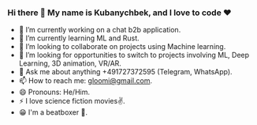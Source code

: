 ### Hi there 👋 My name is Kubanychbek, and I love to code ❤️ 

- 🔭 I’m currently working on a chat b2b application.
- 🌱 I’m currently learning ML and Rust.
- 👯 I’m looking to collaborate on projects using Machine learning.
- 🤔 I’m looking for opportunities to switch to projects involving ML, Deep Learning, 3D animation, VR/AR.
- 💬 Ask me about anything +491727372595 (Telegram, WhatsApp).
- 📫 How to reach me: gloomi@gmail.com.
- 😄 Pronouns: He/Him.
- ⚡ I love science fiction movies✌️.
- 😁 I'm a beatboxer 👄.
